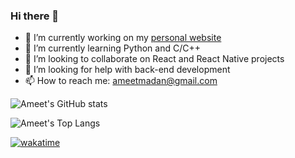 ### Hi there 👋

<!--
**ameetmadan/ameetmadan** is a ✨ _special_ ✨ repository because its `README.md` (this file) appears on your GitHub profile.
-->

- 🔭 I’m currently working on my [personal website](www.ameet-madan.ch)
- 🌱 I’m currently learning Python and C/C++
- 👯 I’m looking to collaborate on React and React Native projects
- 🤔 I’m looking for help with back-end development
- 📫 How to reach me: ameetmadan@gmail.com

![Ameet's GitHub stats](https://github-readme-stats.vercel.app/api?username=ameetmadan&layout=compact)

![Ameet's Top Langs](https://github-readme-stats.vercel.app/api/top-langs/?username=ameetmadan&layout=compact)

[![wakatime](https://wakatime.com/badge/user/f7f544be-c0dc-4316-96d1-420af5f25877.svg)](https://wakatime.com/@f7f544be-c0dc-4316-96d1-420af5f25877)
